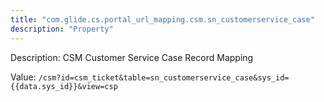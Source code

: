 ```yaml
---
title: "com.glide.cs.portal_url_mapping.csm.sn_customerservice_case"
description: "Property"
---
```


Description: CSM Customer Service Case Record Mapping

Value: `/csm?id=csm_ticket&table=sn_customerservice_case&sys_id={{data.sys_id}}&view=csp`